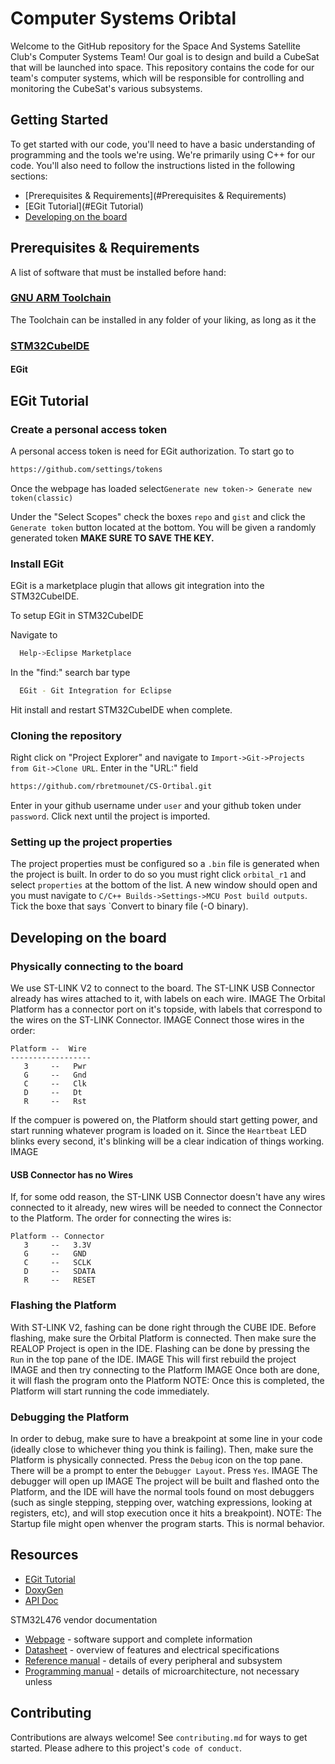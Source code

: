 
# Computer Systems Oribtal 
Welcome to the GitHub repository for the Space And Systems Satellite Club's Computer Systems Team! Our goal is to design and build a CubeSat that will be launched into space. This repository contains the code for our team's computer systems, which will be responsible for controlling and monitoring the CubeSat's various subsystems.

## Getting Started
To get started with our code, you'll need to have a basic understanding of programming and the tools we're using. We're primarily using C++ for our code. You'll also need to follow the instructions listed in the following sections:
- [Prerequisites & Requirements](#Prerequisites & Requirements)
- [EGit Tutorial](#EGit Tutorial)
- [Developing on the board](#Developing-on-the-board)




## Prerequisites & Requirements

A list of software that must be installed before hand:

### [GNU ARM Toolchain](https://developer.arm.com/Tools%20and%20Software/GNU%20Toolchain)
The Toolchain can be installed in any folder of your liking, as long as it the 

### [STM32CubeIDE](https://www.st.com/en/development-tools/stm32cubeide.html#get-software)

#### EGit


## EGit Tutorial
### Create a personal access token
A personal access token is need for EGit authorization.
To start go to
```bash
https://github.com/settings/tokens
```
Once the webpage has loaded select`Generate new token-> Generate new token(classic)`

Under the "Select Scopes" check the boxes `repo` and `gist` and click the `Generate token` button located at the bottom. You will be given a randomly generated token **MAKE SURE TO SAVE THE KEY.**
### Install EGit
EGit is a marketplace plugin that allows git integration into the STM32CubeIDE.

To setup EGit in STM32CubeIDE

Navigate to 
```bash
  Help->Eclipse Marketplace
```

In the "find:" search bar type

```bash
  EGit - Git Integration for Eclipse
```

Hit install and restart STM32CubeIDE when complete.
### Cloning the repository
Right click on "Project Explorer" and navigate to
`Import->Git->Projects from Git->Clone URL`.
Enter in the "URL:" field
```bash
https://github.com/rbretmounet/CS-Ortibal.git
```
Enter in your github username under `user` and your github token under `password`. Click next until the project is imported.
### Setting up the project properties
The project properties must be configured so a `.bin` file is generated when the project is built. 
In order to do so you must right click `orbital_r1` and select `properties` at the bottom of the list. A new window should open and you must navigate to `C/C++ Builds->Settings->MCU Post build outputs`. Tick the boxe that says `Convert to binary file (-O binary).


## Developing on the board
### Physically connecting to the board
We use ST-LINK V2 to connect to the board. The ST-LINK USB Connector already has wires attached to it, with labels on each wire.
IMAGE
The Orbital Platform has a connector port on it's topside, with labels that correspond to the wires on the ST-LINK Connector. 
IMAGE
Connect those wires in the order:
```
Platform --  Wire
------------------
   3     --   Pwr
   G     --   Gnd
   C     --   Clk
   D     --   Dt
   R     --   Rst
```
If the compuer is powered on, the Platform should start getting power, and start running whatever program is loaded on it. Since the `Heartbeat` LED blinks every second, it's blinking will be a clear indication of things working.
IMAGE

#### USB Connector has no Wires
If, for some odd reason, the ST-LINK USB Connector doesn't have any wires connected to it already, new wires will be needed to connect the Connector to the Platform. The order for connecting the wires is:
```
Platform -- Connector
   3     --   3.3V
   G     --   GND
   C     --   SCLK
   D     --   SDATA
   R     --   RESET
```

### Flashing the Platform
With ST-LINK V2, fashing can be done right through the CUBE IDE. Before flashing, make sure the Orbital Platform is connected. Then make sure the REALOP Project is open in the IDE. Flashing can be done by pressing the `Run` in the top pane of the IDE.
IMAGE
This will first rebuild the project
IMAGE
and then try connecting to the Platform
IMAGE
Once both are done, it will flash the program onto the Platform
NOTE: Once this is completed, the Platform will start running the code immediately.

### Debugging the Platform
In order to debug, make sure to have a breakpoint at some line in your code (ideally close to whichever thing you think is failing). Then, make sure the Platform is physically connected. Press the `Debug` icon on the top pane. There will be a prompt to enter the `Debugger Layout`. Press `Yes`.
IMAGE
The debugger will open up
IMAGE
The project will be built and flashed onto the Platform, and the IDE will have the normal tools found on most debuggers (such as single stepping, stepping over, watching expressions, looking at registers, etc), and will stop execution once it hits a breakpoint).
NOTE: The Startup file might open whenver the program starts. This is normal behavior.


## Resources
- [EGit Tutorial](https://eclipsesource.com/blogs/tutorials/egit-tutorial/)
- [DoxyGen](https://www.doxygen.nl/manual/index.html)
- [API Doc](https://rbretmounet.github.io/CS-Ortibal/DoxyGen/html/index.html)

STM32L476 vendor documentation 
- [Webpage](https://www.st.com/en/microcontrollers-microprocessors/stm32l476zg.html) - software support and complete information
- [Datasheet](https://www.st.com/resource/en/datasheet/stm32l476zg.pdf) - overview of features and electrical specifications 
- [Reference manual](https://www.st.com/resource/en/reference_manual/rm0351-stm32l47xxx-stm32l48xxx-stm32l49xxx-and-stm32l4axxx-advanced-armbased-32bit-mcus-stmicroelectronics.pdf) - details of every peripheral and subsystem 
- [Programming manual](https://www.st.com/resource/en/programming_manual/pm0214-stm32-cortexm4-mcus-and-mpus-programming-manual-stmicroelectronics.pdf) - details of microarchitecture, not necessary unless


## Contributing
Contributions are always welcome!
See `contributing.md` for ways to get started.
Please adhere to this project's `code of conduct`.

